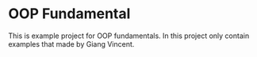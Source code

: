 # OOP Fundamental

This is example project for OOP fundamentals. In this project only contain examples that made by Giang Vincent.
